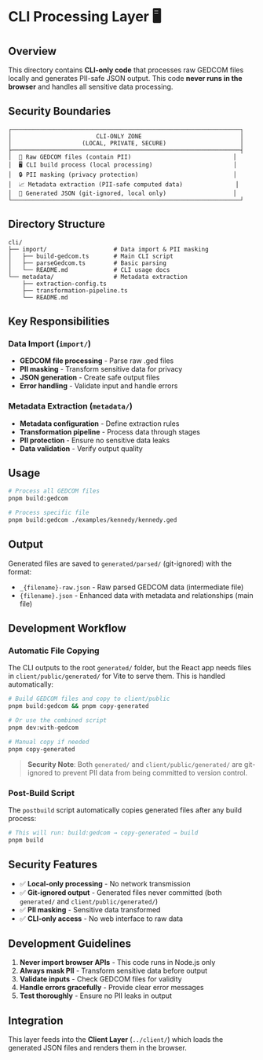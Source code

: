 # CLI Processing Layer 🖥️

## Overview

This directory contains **CLI-only code** that processes raw GEDCOM files locally and generates PII-safe JSON output. This code **never runs in the browser** and handles all sensitive data processing.

## Security Boundaries

```
┌─────────────────────────────────────────────────────────────────┐
│                        CLI-ONLY ZONE                            │
│                    (LOCAL, PRIVATE, SECURE)                     │
├─────────────────────────────────────────────────────────────────┤
│  📁 Raw GEDCOM files (contain PII)                             │
│  🖥️ CLI build process (local processing)                       │
│  🔒 PII masking (privacy protection)                           │
│  📈 Metadata extraction (PII-safe computed data)               │
│  💾 Generated JSON (git-ignored, local only)                   │
└─────────────────────────────────────────────────────────────────┘
```

## Directory Structure

```
cli/
├── import/                   # Data import & PII masking
│   ├── build-gedcom.ts       # Main CLI script
│   ├── parseGedcom.ts        # Basic parsing
│   └── README.md             # CLI usage docs
└── metadata/                 # Metadata extraction
    ├── extraction-config.ts
    ├── transformation-pipeline.ts
    └── README.md
```

## Key Responsibilities

### **Data Import** (`import/`)

- **GEDCOM file processing** - Parse raw .ged files
- **PII masking** - Transform sensitive data for privacy
- **JSON generation** - Create safe output files
- **Error handling** - Validate input and handle errors

### **Metadata Extraction** (`metadata/`)

- **Metadata configuration** - Define extraction rules
- **Transformation pipeline** - Process data through stages
- **PII protection** - Ensure no sensitive data leaks
- **Data validation** - Verify output quality

## Usage

```bash
# Process all GEDCOM files
pnpm build:gedcom

# Process specific file
pnpm build:gedcom ./examples/kennedy/kennedy.ged
```

## Output

Generated files are saved to `generated/parsed/` (git-ignored) with the format:

- `_{filename}-raw.json` - Raw parsed GEDCOM data (intermediate file)
- `{filename}.json` - Enhanced data with metadata and relationships (main file)

## Development Workflow

### **Automatic File Copying**

The CLI outputs to the root `generated/` folder, but the React app needs files in `client/public/generated/` for Vite to serve them. This is handled automatically:

```bash
# Build GEDCOM files and copy to client/public
pnpm build:gedcom && pnpm copy-generated

# Or use the combined script
pnpm dev:with-gedcom

# Manual copy if needed
pnpm copy-generated
```

> **Security Note**: Both `generated/` and `client/public/generated/` are git-ignored to prevent PII data from being committed to version control.

### **Post-Build Script**

The `postbuild` script automatically copies generated files after any build process:

```bash
# This will run: build:gedcom → copy-generated → build
pnpm build
```

## Security Features

- ✅ **Local-only processing** - No network transmission
- ✅ **Git-ignored output** - Generated files never committed (both `generated/` and `client/public/generated/`)
- ✅ **PII masking** - Sensitive data transformed
- ✅ **CLI-only access** - No web interface to raw data

## Development Guidelines

1. **Never import browser APIs** - This code runs in Node.js only
2. **Always mask PII** - Transform sensitive data before output
3. **Validate inputs** - Check GEDCOM files for validity
4. **Handle errors gracefully** - Provide clear error messages
5. **Test thoroughly** - Ensure no PII leaks in output

## Integration

This layer feeds into the **Client Layer** (`../client/`) which loads the generated JSON files and renders them in the browser.
